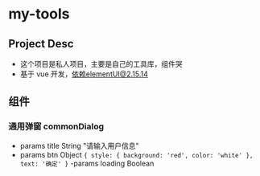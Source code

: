 # my-tools

## Project Desc

- 这个项目是私人项目，主要是自己的工具库，组件哭
- 基于 vue 开发，依赖elementUI@2.15.14

## 组件

### 通用弹窗 commonDialog

- params title String "请输入用户信息"
- params btn Object
  `{
        style: {
          background: 'red',
          color: 'white'
        },
        text: '确定'
}`
  -params loading Boolean

